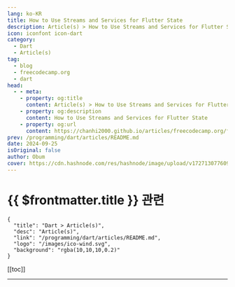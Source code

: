 ```yaml
---
lang: ko-KR
title: How to Use Streams and Services for Flutter State
description: Article(s) > How to Use Streams and Services for Flutter State
icon: iconfont icon-dart
category: 
  - Dart
  - Article(s)
tag: 
  - blog
  - freecodecamp.org
  - dart
head:
  - - meta:
    - property: og:title
      content: Article(s) > How to Use Streams and Services for Flutter State
    - property: og:description
      content: How to Use Streams and Services for Flutter State
    - property: og:url
      content: https://chanhi2000.github.io/articles/freecodecamp.org/flutter-streams-and-services.html
prev: /programming/dart/articles/README.md
date: 2024-09-25
isOriginal: false
author: Obum
cover: https://cdn.hashnode.com/res/hashnode/image/upload/v1727130776096/a52147fe-e05a-45e7-af73-9f7a9a8510b5.png
---
```


# {{ $frontmatter.title }} 관련

```component VPCard
{
  "title": "Dart > Article(s)",
  "desc": "Article(s)",
  "link": "/programming/dart/articles/README.md",
  "logo": "/images/ico-wind.svg",
  "background": "rgba(10,10,10,0.2)"
}
```

[[toc]]

---

<SiteInfo
  name="How to Use Streams and Services for Flutter State"
  desc="Among the many state management architectures in Flutter, combining Dart streams with singleton classes (services) is an unpopular yet easy architecture. In this article, we’ll explore how to achieve this combination for app-wide state in Flutter. Ta..."
  url="https://freecodecamp.org/news/flutter-streams-and-services/"
  logo="https://cdn.freecodecamp.org/universal/favicons/favicon.ico"
  preview="https://cdn.hashnode.com/res/hashnode/image/upload/v1727130776096/a52147fe-e05a-45e7-af73-9f7a9a8510b5.png"/>

<!-- TODO: 작성 -->

<!--                            
<p>Among the many state management architectures in Flutter, combining Dart streams with singleton classes (services) is an unpopular yet easy architecture.</p>
<p>In this article, we’ll explore how to achieve this combination for app-wide state in Flutter.</p>
<h2 id="heading-table-of-contents">Table of Contents</h2>
<ul>
<li><p><a class="post-section-overview" href="#heading-what-is-app-wide-state-in-flutter">What is App-wide State in Flutter?</a></p>
</li>
<li><p><a class="post-section-overview" href="#heading-what-is-a-stream-in-dart">What is a Stream in Dart?</a></p>
</li>
<li><p><a class="post-section-overview" href="#heading-how-to-create-a-stream-in-dart">How to Create a Stream in Dart</a></p>
</li>
<li><p><a class="post-section-overview" href="#heading-how-to-create-singleton-class-instances-or-services">How to Create Singleton Class Instances (or Services)</a></p>
</li>
<li><p><a class="post-section-overview" href="#heading-how-to-manipulate-state-streams-within-services">How to Manipulate State (streams) Within Services</a></p>
</li>
<li><p><a target="_blank" href="https://untitled+.vscode-resource.vscode-cdn.net/Untitled-1#heading-how-to-manipulate-state-streams-within-services">How to Use Dart Streams in Flutter Widgets</a></p>
</li>
<li><p><a class="post-section-overview" href="#heading-how-to-make-a-service-depend-on-another">How to Make a Service Depend on Another</a></p>
</li>
<li><p><a class="post-section-overview" href="#heading-how-to-improve-streams-with-rxdart-classes-and-extensions">How to Improve Streams with rxdart Classes and Extensions</a></p>
</li>
<li><p><a class="post-section-overview" href="#heading-how-to-update-state-in-applifecycle-callbacks">How to Update State in AppLifecycle Callbacks</a></p>
</li>
<li><p><a target="_blank" href="https://untitled+.vscode-resource.vscode-cdn.net/Untitled-1#heading-how-to-improve-streams-with-rxdart-classes-and-extensions">Flexibi</a><a class="post-section-overview" href="#heading-flexibility-in-state-management">l</a><a target="_blank" href="https://untitled+.vscode-resource.vscode-cdn.net/Untitled-1#heading-how-to-improve-streams-with-rxdart-classes-and-extensions">ity in</a> <a class="post-section-overview" href="#heading-flexibility-in-state-management">State Management</a></p>
</li>
<li><p><a class="post-section-overview" href="#heading-summary">Summary</a></p>
</li>
</ul>
<h2 id="heading-what-is-app-wide-state-in-flutter">What is App-wide State in Flutter?</h2>
<p>App-wide state comprises all variables that are relevant to multiple widgets at the same time. By app-wide state, we don't mean the state that is attached to <code>StatefulWidgets</code>. Those are ephemeral state. Updating them requires local or scoped calls to <a target="_blank" href="https://api.flutter.dev/flutter/widgets/State/setState.html">setState</a>.</p>
<p>In Flutter, app-wide state usually has a separate logical management from UI code. This separated logic is called a state management architecture. We have many state management architectures with which we can engineer app-wide state. Examples include <a target="_blank" href="https://github.com/obumnwabude/write/blob/main/2024/flutter/get-the-link">Provider</a>, <a target="_blank" href="https://github.com/obumnwabude/write/blob/main/2024/flutter/get-the-link">InheritedWidget</a>, <a target="_blank" href="https://github.com/obumnwabude/write/blob/main/2024/flutter/get-the-link">Riverpod</a>, <a target="_blank" href="https://github.com/obumnwabude/write/blob/main/2024/flutter/get-the-link">Bloc</a>, <a target="_blank" href="https://github.com/obumnwabude/write/blob/main/2024/flutter/get-the-link">Redux</a>, <a target="_blank" href="https://github.com/obumnwabude/write/blob/main/2024/flutter/get-the-link">Stacked</a>, and so on. Each of these state management architectures are efficient, good, and opinionated.</p>
<p>While your choice of architecture could vary based on different factors, consider adopting the following architecture in your projects. It involves using Dart streams and services (singleton classes) for keeping track of your app's state.</p>
<h2 id="heading-what-is-a-stream-in-dart">What is a Stream in Dart?</h2>
<p>A <a target="_blank" href="https://dart.dev/libraries/dart-async#stream">stream</a> continuously emits values. You can listen to a stream and constantly get new values when they are emitted. Streams in Dart are the equivalent of <a target="_blank" href="https://rxjs.dev/guide/observable"><code>Observable</code></a> in JavaScript.</p>
<p>In Dart, streams are different from <a target="_blank" href="https://dart.dev/libraries/dart-async#future">futures</a>. The difference is that while a future resolves to one value, a stream will continuously emit various values during its life.</p>
<p>Let's say we have a <code>counter</code> stream that keeps track of some current integer count. This count could be incremented or decremented. To use the values emitted by this <code>counter</code> stream, you listen to the <code>counter</code>. Listening implies calling the <code>.listen</code> method on the stream and handling the emitted value.</p>
<pre class="language-dart" tabindex="0"><code class="language-dart">counter<span class="token punctuation">.</span><span class="token function">listen</span><span class="token punctuation">(</span><span class="token punctuation">(</span>int value<span class="token punctuation">)</span> <span class="token operator">=</span><span class="token operator">&gt;</span> <span class="token function">print</span><span class="token punctuation">(</span><span class="token string-literal"><span class="token string">'Got </span><span class="token interpolation"><span class="token punctuation">$</span><span class="token expression">value</span></span><span class="token string">.'</span></span><span class="token punctuation">)</span><span class="token punctuation">)</span><span class="token punctuation">;</span>
</code></pre>
<h2 id="heading-how-to-create-a-stream-in-dart">How to Create a Stream in Dart</h2>
<p>The <a target="_blank" href="https://dart.dev/libraries/dart-async#stream"><code>Stream</code></a> class comes with multiple factory constructors. They allow you to create various streams for various purposes. They include:</p>
<ul>
<li><p><code>Stream.empty</code></p>
</li>
<li><p><code>Stream.value</code></p>
</li>
<li><p><code>Stream.error</code></p>
</li>
<li><p><code>Stream.fromFuture</code></p>
</li>
<li><p><code>Stream.fromFutures</code></p>
</li>
<li><p><code>Stream.fromIterable</code></p>
</li>
<li><p><code>Stream.multi</code></p>
</li>
<li><p><code>Stream.periodic</code></p>
</li>
<li><p><code>Stream.eventTransformed</code></p>
</li>
</ul>
<p>Each constructor serves a specific purpose as its name suggests.</p>
<p>Another technique of creating a <code>Stream</code> is by obtaining it from a <code>StreamController</code>. You will have to create the <code>StreamController</code> yourself. The advantage of doing this is that the controller allows you to <em>add</em> values to it. When you add values to the controller, they get emitted to listeners of its stream.</p>
<pre class="language-dart" tabindex="0"><code class="language-dart"><span class="token keyword">import</span> <span class="token string-literal"><span class="token string">'dart:async'</span></span><span class="token punctuation">;</span>

<span class="token keyword">void</span> <span class="token function">main</span><span class="token punctuation">(</span><span class="token punctuation">)</span> <span class="token punctuation">{</span>
  <span class="token keyword">final</span> counterCtrl <span class="token operator">=</span> <span class="token class-name">StreamController</span><span class="token generics"><span class="token punctuation">&lt;</span>int<span class="token punctuation">&gt;</span></span><span class="token punctuation">(</span><span class="token punctuation">)</span><span class="token punctuation">;</span>
  counterCtrl<span class="token punctuation">.</span>stream<span class="token punctuation">.</span><span class="token function">listen</span><span class="token punctuation">(</span>print<span class="token punctuation">)</span><span class="token punctuation">;</span>
  counterCtrl<span class="token punctuation">.</span><span class="token function">add</span><span class="token punctuation">(</span><span class="token number">1</span><span class="token punctuation">)</span><span class="token punctuation">;</span> <span class="token comment">// prints 1</span>
<span class="token punctuation">}</span>
</code></pre>
<p>The problem with the default <code>StreamController</code> from the <code>dart:async</code> library is that it allows only one listener. It is unicast. If you attempt attaching another listener to this stream obtained from <code>StreamController</code>, it will throw a "bad state" error.</p>
<p>This issue is solved by the <code>BehaviorSubject</code> class from the <a target="_blank" href="https://pub.dev/packages/rxdart"><code>rxdart</code></a> package. Technically, <code>BehaviorSubject</code> is a <code>StreamController</code>. The difference is that it has more features like:</p>
<ol>
<li><p>Allows multiple listeners (very important).</p>
</li>
<li><p>Caches the latest emitted value or error.</p>
</li>
<li><p>Emits the latest cached value/error to a new listener once it newly subscribes.</p>
</li>
<li><p>Allows you to synchronously read the current (or last emitted) value from it.</p>
</li>
<li><p>Allows you to add values to it if it doesn't yet have any listener (the default <code>StreamController</code> doesn’t allow this).</p>
</li>
</ol>
<p>The <code>rxdart</code> package extends the capabilities of Dart streams. For example, it provides you with <code>BehaviorSubject</code>. Also, it exposes classes and extensions that allow more stream manipulations. To use the <code>rxdart</code> package, add it to your project's dependencies from pub using the following command:</p>
<pre class="language-bash" tabindex="0"><code class="language-bash">flutter pub <span class="token function">add</span> rxdart
</code></pre>
<p>Then import it in your project's Dart files. From there, you can create <code>BehaviorSubject</code> (more robust <code>StreamController</code>) that can allow multiple listeners while allowing you to control them (adding values to the streams).</p>
<pre class="language-dart" tabindex="0"><code class="language-dart"><span class="token keyword">import</span> <span class="token string-literal"><span class="token string">'package:rxdart/rxdart.dart'</span></span><span class="token punctuation">;</span>

<span class="token keyword">void</span> <span class="token function">main</span><span class="token punctuation">(</span><span class="token punctuation">)</span> <span class="token punctuation">{</span>
  <span class="token comment">// Create a BehaviorSubject.</span>
  <span class="token comment">//</span>
  <span class="token comment">// Asides from creating the BehaviorSubject, we can also  </span>
  <span class="token comment">// immediately add a value to it using Dart's cascade operator.</span>
  <span class="token keyword">final</span> counterBS <span class="token operator">=</span> <span class="token class-name">BehaviorSubject</span><span class="token generics"><span class="token punctuation">&lt;</span>int<span class="token punctuation">&gt;</span></span><span class="token punctuation">(</span><span class="token punctuation">)</span><span class="token punctuation">.</span><span class="token punctuation">.</span><span class="token function">add</span><span class="token punctuation">(</span><span class="token number">0</span><span class="token punctuation">)</span><span class="token punctuation">;</span>

  counterBS<span class="token punctuation">.</span>stream<span class="token punctuation">.</span><span class="token function">listen</span><span class="token punctuation">(</span>print<span class="token punctuation">)</span><span class="token punctuation">;</span> <span class="token comment">// prints 0</span>
  counterBS<span class="token punctuation">.</span>stream<span class="token punctuation">.</span><span class="token function">listen</span><span class="token punctuation">(</span>print<span class="token punctuation">)</span><span class="token punctuation">;</span> <span class="token comment">// prints 0</span>
  counterBS<span class="token punctuation">.</span><span class="token function">add</span><span class="token punctuation">(</span><span class="token number">1</span><span class="token punctuation">)</span><span class="token punctuation">;</span> <span class="token comment">// prints 1 twice</span>
<span class="token punctuation">}</span>
</code></pre>
<p>Now that we can create streams (and listen to them), we need the exact same streams to be available to every part of our Flutter apps.</p>
<p>To ensure that it is the same instance of streams that different parts of our Flutter apps are accessing, we can expose the streams from singleton class instances that we create in the project.</p>
<h2 id="heading-how-to-create-singleton-class-instances-or-services">How to Create Singleton Class Instances (or Services)</h2>
<p>When something is called a singleton, it means only one of it exists. For example, we can say the sun is a singleton star because we have only one sun.</p>
<p>When it comes to programming, we use a singleton when we need the same copy of an object everywhere. Already, the <a target="_blank" href="https://en.m.wikipedia.org/wiki/Static_variable"><code>static</code></a> properties of a class are singletons to every instance of that class. When you declare a field or method as <code>static</code>, you're telling the runtime engine to always reuse the same static item.</p>
<p>This explains why <code>static</code> properties are used as constants. It's another reason why we use them without instantiating an object. Furthermore, in Flutter, we conventionally use static properties as a means to obtain new or existing instances of a class. For example, many Flutter classes (<code>MediaQuery</code>, <code>Navigator</code>, <code>ThemeData</code>, and so on) have a static <code>.of</code> method for obtaining their instances.</p>
<p>In this streams and services architecture, we expose only one instance from a class with the <code>static</code> keyword. At the same time, we hide that class constructor. Hiding the constructor ensures that no other Dart code outside the Dart file can create another instance of the same class. Doing this maintains the instance as a singleton.</p>
<p>Following common conventions, we can call this class a service. Any other Dart file in the project can listen to the exposed stream(s) from the service class and always get updated values emitted to it.</p>
<p>Services here are holders of app-wide state. Each service is a logical container of related features. In any other part of the code, through these services, we can access app-wide state variables (in our case, streams). In a production application, we could have an authentication service, another for notifications, another for files, and so on.</p>
<p>To have an app-wide available service (singleton class) with a stream in it:</p>
<ol>
<li><p>Create a service class.</p>
</li>
<li><p>Create a private constructor (so that no other Dart code outside the class can instantiate it).</p>
</li>
<li><p>Create a static private instance of that very class.</p>
</li>
<li><p>Expose this private instance as the singleton.</p>
</li>
<li><p>Create a private <code>BehaviorSubject</code> in that class.</p>
</li>
<li><p>Expose the <code>BehaviorSubject</code> stream as a public static getter from the class.</p>
</li>
</ol>
<pre class="language-dart" tabindex="0"><code class="language-dart"><span class="token comment">/* In counter_service.dart file */</span>
<span class="token keyword">import</span> <span class="token string-literal"><span class="token string">'package:rxdart/rxdart.dart'</span></span><span class="token punctuation">;</span>

<span class="token comment">// 1. Create a class</span>
<span class="token comment">// </span>
<span class="token comment">// The class name with "Service" appended to it indicates </span>
<span class="token comment">// that it is an app-wide state object.</span>
<span class="token keyword">class</span> <span class="token class-name">CounterService</span> <span class="token punctuation">{</span>
  <span class="token comment">// 2. Create a private constructor.</span>
  <span class="token comment">//</span>
  <span class="token comment">// This "just-underscore" constructor works. If we want, we could  </span>
  <span class="token comment">// still add a name after the underscore. The main thing is that </span>
  <span class="token comment">// underscore makes the constructor to be a private one.</span>
  <span class="token class-name">CounterService</span><span class="token punctuation">.</span><span class="token function">_</span><span class="token punctuation">(</span><span class="token punctuation">)</span><span class="token punctuation">;</span>

  <span class="token comment">// 3. Create a static private instance.</span>
  <span class="token comment">// </span>
  <span class="token comment">// Prefixing underscore (_) to the variable name makes it private.</span>
  <span class="token comment">// By being private, no other Dart code outside this file can directly </span>
  <span class="token comment">// access it.</span>
  <span class="token keyword">static</span> <span class="token keyword">final</span> _instance <span class="token operator">=</span> <span class="token class-name">CounterService</span><span class="token punctuation">.</span><span class="token function">_</span><span class="token punctuation">(</span><span class="token punctuation">)</span><span class="token punctuation">;</span>

  <span class="token comment">// 4. Expose this private instance as the singleton.</span>
  <span class="token keyword">static</span> <span class="token class-name">CounterService</span> <span class="token keyword">get</span> instance <span class="token operator">=</span><span class="token operator">&gt;</span> _instance<span class="token punctuation">;</span>

  <span class="token comment">// 5. Create a private BehaviorSubject.</span>
  <span class="token keyword">final</span> _counterBS <span class="token operator">=</span> <span class="token class-name">BehaviorSubject</span><span class="token generics"><span class="token punctuation">&lt;</span>int<span class="token punctuation">&gt;</span></span><span class="token punctuation">(</span><span class="token punctuation">)</span><span class="token punctuation">.</span><span class="token punctuation">.</span><span class="token function">add</span><span class="token punctuation">(</span><span class="token number">0</span><span class="token punctuation">)</span><span class="token punctuation">;</span>

  <span class="token comment">// 6. Expose the BehaviorSubject's Stream.</span>
  <span class="token class-name">Stream</span><span class="token generics"><span class="token punctuation">&lt;</span>int<span class="token punctuation">&gt;</span></span> <span class="token keyword">get</span> countStream <span class="token operator">=</span><span class="token operator">&gt;</span> _counterBS<span class="token punctuation">.</span>stream<span class="token punctuation">;</span>

  <span class="token comment">// Also, if need be, expose the BehaviorSubject's current as a getter.</span>
  int <span class="token keyword">get</span> currentCount <span class="token operator">=</span><span class="token operator">&gt;</span> _counterBS<span class="token punctuation">.</span>value<span class="token punctuation">;</span>
<span class="token punctuation">}</span>

<span class="token comment">/* In any other Dart file in the project */</span>
<span class="token keyword">import</span> <span class="token string-literal"><span class="token string">'counter_service.dart'</span></span>

<span class="token comment">// Attach a listener to the stream</span>
<span class="token class-name">CounterService</span><span class="token punctuation">.</span>instance<span class="token punctuation">.</span>countStream<span class="token punctuation">.</span><span class="token function">listen</span><span class="token punctuation">(</span><span class="token punctuation">(</span>count<span class="token punctuation">)</span> <span class="token punctuation">{</span>
   <span class="token comment">// Use the count as use wish. Code you write within this </span>
   <span class="token comment">// listener's block will be called whenever count is </span>
   <span class="token comment">// update/re-emitted.</span>

   <span class="token function">print</span><span class="token punctuation">(</span>count<span class="token punctuation">)</span><span class="token punctuation">;</span> <span class="token comment">// prints 0</span>
<span class="token punctuation">}</span><span class="token punctuation">)</span><span class="token punctuation">;</span>

<span class="token comment">// Read the current stream value just once without subscribing</span>
<span class="token function">print</span><span class="token punctuation">(</span><span class="token class-name">CounterService</span><span class="token punctuation">.</span>instance<span class="token punctuation">.</span>currentCount<span class="token punctuation">)</span><span class="token punctuation">;</span> <span class="token comment">// prints 0</span>
</code></pre>
<h2 id="heading-how-to-manipulate-state-streams-within-services">How to Manipulate State (Streams) Within Services</h2>
<p>Most times, each service will have multiple streams. This is as expected, given that, for a given logical state feature, there would be multiple variables affecting it. Therefore, where need be, don't hesitate to declare multiple <code>BehaviorSubject</code> (while exposing their streams) within the same service class.</p>
<p>For each stream, you want to control its data. That's why we are using <code>BehaviorSubject</code>, so that we can add values to it when there is a need to update state.</p>
<p>Different events (whether from the user or your servers) can be the cause of such state updates. You want to trigger state updates (or add values to streams) anytime those events occur.</p>
<p>You could always poll your backend and emit changes to your streams if any event happens. You could also emit values based on changes in other services. In addition, if need be, services should also expose relevant methods that will update their streams. In turn, other parts of the app can call these methods and trigger changes. The obvious advantage is that every listener will respectively get the new stream value emitted to them.</p>
<pre class="language-dart" tabindex="0"><code class="language-dart"><span class="token comment">/* In counter_service.dart file */</span>
<span class="token keyword">import</span> <span class="token string-literal"><span class="token string">'package:rxdart/rxdart.dart'</span></span><span class="token punctuation">;</span>

<span class="token keyword">class</span> <span class="token class-name">CounterService</span> <span class="token punctuation">{</span>
  <span class="token class-name">CounterService</span><span class="token punctuation">.</span><span class="token function">_</span><span class="token punctuation">(</span><span class="token punctuation">)</span><span class="token punctuation">;</span>
  <span class="token keyword">static</span> <span class="token keyword">final</span> _instance <span class="token operator">=</span> <span class="token class-name">CounterService</span><span class="token punctuation">.</span><span class="token function">_</span><span class="token punctuation">(</span><span class="token punctuation">)</span><span class="token punctuation">;</span>
  <span class="token keyword">static</span> <span class="token class-name">CounterService</span> <span class="token keyword">get</span> instance <span class="token operator">=</span><span class="token operator">&gt;</span> _instance<span class="token punctuation">;</span>

  <span class="token keyword">final</span> _counterBS <span class="token operator">=</span> <span class="token class-name">BehaviorSubject</span><span class="token generics"><span class="token punctuation">&lt;</span>int<span class="token punctuation">&gt;</span></span><span class="token punctuation">(</span><span class="token punctuation">)</span><span class="token punctuation">.</span><span class="token punctuation">.</span><span class="token function">add</span><span class="token punctuation">(</span><span class="token number">0</span><span class="token punctuation">)</span><span class="token punctuation">;</span>
  <span class="token class-name">Stream</span><span class="token generics"><span class="token punctuation">&lt;</span>int<span class="token punctuation">&gt;</span></span> <span class="token keyword">get</span> countStream <span class="token operator">=</span><span class="token operator">&gt;</span> _counterBS<span class="token punctuation">.</span>stream<span class="token punctuation">;</span>
  int <span class="token keyword">get</span> currentCount <span class="token operator">=</span><span class="token operator">&gt;</span> _counterBS<span class="token punctuation">.</span>value<span class="token punctuation">;</span>

  <span class="token comment">// Incrementing/Decrementing the counter will trigger state updates.</span>
  <span class="token keyword">void</span> <span class="token function">incrementCount</span><span class="token punctuation">(</span><span class="token punctuation">)</span> <span class="token operator">=</span><span class="token operator">&gt;</span> _counterBS<span class="token punctuation">.</span><span class="token function">add</span><span class="token punctuation">(</span>currentCount <span class="token operator">+</span> <span class="token number">1</span><span class="token punctuation">)</span><span class="token punctuation">;</span>
  <span class="token keyword">void</span> <span class="token function">decrementCount</span><span class="token punctuation">(</span><span class="token punctuation">)</span> <span class="token operator">=</span><span class="token operator">&gt;</span> _counterBS<span class="token punctuation">.</span><span class="token function">add</span><span class="token punctuation">(</span>currentCount <span class="token operator">-</span> <span class="token number">1</span><span class="token punctuation">)</span><span class="token punctuation">;</span>
<span class="token punctuation">}</span>

<span class="token comment">/* In another Dart file in the project */</span>
<span class="token keyword">import</span> <span class="token string-literal"><span class="token string">'counter_service.dart'</span></span>

<span class="token keyword">void</span> <span class="token function">main</span><span class="token punctuation">(</span><span class="token punctuation">)</span> <span class="token punctuation">{</span>
  <span class="token keyword">final</span> service <span class="token operator">=</span> <span class="token class-name">CounterService</span><span class="token punctuation">.</span>instance<span class="token punctuation">;</span>
  service<span class="token punctuation">.</span>countStream<span class="token punctuation">.</span><span class="token function">listen</span><span class="token punctuation">(</span>print<span class="token punctuation">)</span><span class="token punctuation">;</span> <span class="token comment">// prints 0</span>
  service<span class="token punctuation">.</span><span class="token function">incrementCount</span><span class="token punctuation">(</span><span class="token punctuation">)</span><span class="token punctuation">;</span> <span class="token comment">// causes 1 to be printed</span>
  service<span class="token punctuation">.</span><span class="token function">decrementCount</span><span class="token punctuation">(</span><span class="token punctuation">)</span><span class="token punctuation">;</span> <span class="token comment">// causes 0 to be printed</span>
<span class="token punctuation">}</span>
</code></pre>
<p>For a more concrete example, let's say we have an <code>AuthenticationService</code>. It declares some <code>_userBS</code> and exposes a <code>currentUser</code> stream with type <code>Stream&lt;User?&gt;</code>, the user will be valid if authenticated or <code>null</code> if signed out. This auth service will naturally have <code>signIn</code> and <code>signOut</code> which can both add values to <code>_userBS</code>. The sign-up and login screens can each call <code>signIn</code> whereas the “switch account” and “log out” buttons can each call <code>signOut</code>.</p>
<pre class="language-dart" tabindex="0"><code class="language-dart"><span class="token comment">/* In user.dart */</span>
<span class="token comment">// A simple user with only email and username for demo purposes. </span>
<span class="token comment">// Your User model/schema would have more properties.</span>
<span class="token keyword">class</span> <span class="token class-name">User</span> <span class="token punctuation">{</span>
  <span class="token keyword">final</span> <span class="token class-name">String</span> email<span class="token punctuation">;</span>
  <span class="token keyword">final</span> <span class="token class-name">String</span> username<span class="token punctuation">;</span>

  <span class="token keyword">const</span> <span class="token class-name">User</span><span class="token punctuation">(</span><span class="token keyword">this</span><span class="token punctuation">.</span>email<span class="token punctuation">,</span> <span class="token keyword">this</span><span class="token punctuation">.</span>username<span class="token punctuation">)</span><span class="token punctuation">;</span>
<span class="token punctuation">}</span>

<span class="token comment">/* In authentication_service.dart */</span>
<span class="token keyword">import</span> <span class="token string-literal"><span class="token string">'package:rxdart/rxdart.dart'</span></span><span class="token punctuation">;</span>
<span class="token keyword">import</span> <span class="token string-literal"><span class="token string">'user.dart'</span></span><span class="token punctuation">;</span>

<span class="token keyword">class</span> <span class="token class-name">AuthenticationService</span> <span class="token punctuation">{</span>
   <span class="token class-name">AuthenticationService</span><span class="token punctuation">.</span><span class="token function">_</span><span class="token punctuation">(</span><span class="token punctuation">)</span><span class="token punctuation">;</span>
   <span class="token keyword">static</span> <span class="token keyword">final</span> _instance <span class="token operator">=</span> <span class="token class-name">AuthenticationService</span><span class="token punctuation">.</span><span class="token function">_</span><span class="token punctuation">(</span><span class="token punctuation">)</span><span class="token punctuation">;</span>
   <span class="token keyword">static</span> <span class="token class-name">AuthenticationService</span> instance <span class="token operator">=</span><span class="token operator">&gt;</span> _instance<span class="token punctuation">;</span>

   <span class="token comment">// User BehaviorSubject and its stream.</span>
   <span class="token keyword">final</span> _userBS <span class="token operator">=</span> <span class="token class-name">BehaviorSubject</span><span class="token generics"><span class="token punctuation">&lt;</span><span class="token class-name">User</span><span class="token operator">?</span><span class="token punctuation">&gt;</span></span><span class="token punctuation">(</span><span class="token punctuation">)</span><span class="token punctuation">.</span><span class="token punctuation">.</span><span class="token function">add</span><span class="token punctuation">(</span><span class="token keyword">null</span><span class="token punctuation">)</span><span class="token punctuation">;</span>
   <span class="token class-name">Stream</span><span class="token generics"><span class="token punctuation">&lt;</span><span class="token class-name">User</span><span class="token operator">?</span><span class="token punctuation">&gt;</span></span> <span class="token keyword">get</span> currentUser <span class="token operator">=</span><span class="token operator">&gt;</span> _userBS<span class="token punctuation">.</span>stream<span class="token punctuation">;</span>

   <span class="token comment">// signIn adds a new User to the stream.</span>
   <span class="token keyword">void</span> <span class="token function">signIn</span><span class="token punctuation">(</span><span class="token class-name">String</span> email<span class="token punctuation">,</span> <span class="token class-name">String</span> username<span class="token punctuation">}</span><span class="token punctuation">)</span> <span class="token punctuation">{</span>
     _userBS<span class="token punctuation">.</span><span class="token function">add</span><span class="token punctuation">(</span><span class="token class-name">User</span><span class="token punctuation">(</span>email<span class="token punctuation">,</span> username<span class="token punctuation">)</span><span class="token punctuation">)</span><span class="token punctuation">;</span>
   <span class="token punctuation">}</span>

   <span class="token comment">// signOut sets the currentUser as null</span>
   <span class="token keyword">void</span> <span class="token function">signOut</span><span class="token punctuation">(</span><span class="token punctuation">)</span> <span class="token operator">=</span><span class="token operator">&gt;</span> _userBS<span class="token punctuation">.</span><span class="token function">add</span><span class="token punctuation">(</span><span class="token keyword">null</span><span class="token punctuation">)</span><span class="token punctuation">;</span>

   <span class="token comment">// signIn and signOut methods that tamper the state could do other </span>
   <span class="token comment">// actions like recording analytics or carrying out navigation.</span>
   <span class="token comment">// Also, they could do some validation or run some checks before</span>
   <span class="token comment">// emitting values. The idea is that you get comfortable with</span>
   <span class="token comment">// updating the values of BehaviorSubject (hence emitting streams) </span>
   <span class="token comment">// from controlled methods within the service.</span>
<span class="token punctuation">}</span>
</code></pre>
<p>Another state manipulation point is at initializing services. Some streams may warrant an asynchronous initializer before they should be used. You can define <code>init</code> methods in the services, and call the methods before calling <a target="_blank" href="https://api.flutter.dev/flutter/widgets/runApp.html"><code>runApp</code></a> in the topmost main method in Flutter.</p>
<p><code>init</code> methods may be "localStorage"-saved values from previous app runs. They can make API calls, check permissions, or set up <a target="_blank" href="https://api.flutter.dev/flutter/services/EventChannel-class.html">EventChannel</a> listeners. When you call them before <code>runApp</code>, be sure to call <code>ensureInitialized()</code> from <a target="_blank" href="https://api.flutter.dev/flutter/widgets/WidgetsFlutterBinding-class.html"><code>WidgetsFlutterBinding</code></a> before initializing the services. This is especially mandatory if any of the service <code>init</code> code will access a <a target="_blank" href="https://docs.flutter.dev/platform-integration/platform-channels"><code>PlatformChannel</code></a>.</p>
<pre class="language-dart" tabindex="0"><code class="language-dart"><span class="token comment">/* authentication_service.dart */</span>
<span class="token comment">// ... imports</span>
<span class="token keyword">class</span> <span class="token class-name">AuthenticationService</span> <span class="token punctuation">{</span>
  <span class="token comment">// ... other code</span>

  <span class="token comment">// initialize the service and carry-out other setups if need be.</span>
  <span class="token class-name">Future</span><span class="token generics"><span class="token punctuation">&lt;</span><span class="token keyword">void</span><span class="token punctuation">&gt;</span></span> <span class="token function">init</span><span class="token punctuation">(</span><span class="token punctuation">)</span> <span class="token keyword">async</span> <span class="token operator">=</span><span class="token operator">&gt;</span> _userBS<span class="token punctuation">.</span><span class="token function">add</span><span class="token punctuation">(</span><span class="token keyword">await</span> <span class="token function">_fetchSavedUser</span><span class="token punctuation">(</span><span class="token punctuation">)</span><span class="token punctuation">)</span><span class="token punctuation">;</span>
<span class="token punctuation">}</span>

<span class="token comment">/* main.dart */</span>
<span class="token keyword">import</span> <span class="token string-literal"><span class="token string">'package:flutter/material.dart'</span></span><span class="token punctuation">;</span>
<span class="token keyword">import</span> <span class="token string-literal"><span class="token string">'authentication_service.dart'</span></span><span class="token punctuation">;</span>

<span class="token class-name">Future</span><span class="token generics"><span class="token punctuation">&lt;</span><span class="token keyword">void</span><span class="token punctuation">&gt;</span></span> <span class="token function">main</span><span class="token punctuation">(</span><span class="token punctuation">)</span> <span class="token keyword">async</span> <span class="token punctuation">{</span>
  <span class="token class-name">WidgetsFlutterBinding</span><span class="token punctuation">.</span><span class="token function">ensureInitialized</span><span class="token punctuation">(</span><span class="token punctuation">)</span><span class="token punctuation">;</span>

  <span class="token comment">// Initialize the service to be sure it is up and running before</span>
  <span class="token comment">// launching the app. You could also initialize other services here.</span>
  <span class="token comment">// Only do this if they are carrying out asynchronous executions,</span>
  <span class="token comment">// and the results need to be ready before the UI launches.</span>
  <span class="token keyword">await</span> <span class="token class-name">AuthenticationService</span><span class="token punctuation">.</span>instance<span class="token punctuation">.</span><span class="token function">init</span><span class="token punctuation">(</span><span class="token punctuation">)</span><span class="token punctuation">;</span>

  <span class="token function">runApp</span><span class="token punctuation">(</span><span class="token keyword">const</span> <span class="token class-name">MyApp</span><span class="token punctuation">(</span><span class="token punctuation">)</span><span class="token punctuation">)</span><span class="token punctuation">;</span>
<span class="token punctuation">}</span>
</code></pre>
<h2 id="heading-how-to-use-dart-streams-in-flutter-widgets">How to Use Dart Streams in Flutter Widgets</h2>
<p>Flutter comes with a built-in <a target="_blank" href="https://api.flutter.dev/flutter/widgets/StreamBuilder-class.html">StreamBuilder</a> widget. It takes a stream and a builder function. This builder function will get a <code>BuildContext</code> and snapshot data about the stream. The function should always return a widget.</p>
<p>When building UIs, you can wrap UI parts that depend on or display values emitted from app-wide streams in <code>StreamBuilders</code>. That way, once the stream emits a value, Flutter auto-rebuilds the children widget of the <code>StreamBuilders</code> with the latest values.</p>
<pre class="language-dart" tabindex="0"><code class="language-dart"><span class="token keyword">import</span> <span class="token string-literal"><span class="token string">'package:flutter/material.dart'</span></span><span class="token punctuation">;</span>
<span class="token keyword">import</span> <span class="token string-literal"><span class="token string">'counter_service.dart'</span></span><span class="token punctuation">;</span>

<span class="token keyword">class</span> <span class="token class-name">CounterWidget</span> <span class="token keyword">extends</span> <span class="token class-name">StatelessWidget</span> <span class="token punctuation">{</span>
  <span class="token metadata function">@override</span>
  <span class="token class-name">Widget</span> <span class="token function">build</span><span class="token punctuation">(</span><span class="token class-name">BuildContext</span> context<span class="token punctuation">)</span> <span class="token punctuation">{</span>
    <span class="token keyword">return</span> <span class="token class-name">StreamBuilder</span><span class="token generics"><span class="token punctuation">&lt;</span>int<span class="token punctuation">&gt;</span></span><span class="token punctuation">(</span>
      stream<span class="token punctuation">:</span> <span class="token class-name">CounterService</span><span class="token punctuation">.</span>instance<span class="token punctuation">.</span>countStream<span class="token punctuation">,</span> <span class="token comment">// The stream to listen to</span>
      initialData<span class="token punctuation">:</span> <span class="token class-name">CounterService</span><span class="token punctuation">.</span>instance<span class="token punctuation">.</span>currentCount<span class="token punctuation">,</span> <span class="token comment">// Initial value</span>
      builder<span class="token punctuation">:</span> <span class="token punctuation">(</span>context<span class="token punctuation">,</span> snapshot<span class="token punctuation">)</span> <span class="token punctuation">{</span>
        <span class="token comment">// Check if the snapshot has data</span>
        <span class="token keyword">if</span> <span class="token punctuation">(</span>snapshot<span class="token punctuation">.</span>hasData<span class="token punctuation">)</span> <span class="token punctuation">{</span>
          <span class="token keyword">return</span> <span class="token class-name">Text</span><span class="token punctuation">(</span><span class="token string-literal"><span class="token string">'Counter: </span><span class="token interpolation"><span class="token punctuation">${</span><span class="token expression">snapshot<span class="token punctuation">.</span>data</span><span class="token punctuation">}</span></span><span class="token string">'</span></span><span class="token punctuation">,</span> style<span class="token punctuation">:</span> <span class="token class-name">TextStyle</span><span class="token punctuation">(</span>fontSize<span class="token punctuation">:</span> <span class="token number">24</span><span class="token punctuation">)</span><span class="token punctuation">)</span><span class="token punctuation">;</span>
        <span class="token punctuation">}</span> <span class="token keyword">else</span> <span class="token punctuation">{</span>
          <span class="token comment">// Handle any error or empty state</span>
          <span class="token keyword">return</span> <span class="token class-name">Text</span><span class="token punctuation">(</span><span class="token string-literal"><span class="token string">'Loading...'</span></span><span class="token punctuation">,</span> style<span class="token punctuation">:</span> <span class="token class-name">TextStyle</span><span class="token punctuation">(</span>fontSize<span class="token punctuation">:</span> <span class="token number">24</span><span class="token punctuation">)</span><span class="token punctuation">)</span><span class="token punctuation">;</span>
        <span class="token punctuation">}</span>
      <span class="token punctuation">}</span><span class="token punctuation">,</span>
    <span class="token punctuation">)</span><span class="token punctuation">;</span>
  <span class="token punctuation">}</span>
<span class="token punctuation">}</span>
</code></pre>
<p><code>StreamBuilders</code> are great tools. However, there are times when it is not suitable to use them. For example:</p>
<ul>
<li><p>When a given UI screen depends on multiple streams that are exposed by the same or different services.</p>
</li>
<li><p>When you want to do some computation on the stream values before rendering them in the UI.</p>
</li>
</ul>
<p>In those cases, we need to listen to the streams separately in <code>initState</code>, set values through <code>setState</code> calls (to update the UI), and dispose of the <code>StreamSubscriptions</code> in the StatefulWidget's <code>dispose</code> method.</p>
<p>Listening to the streams separately allows us to perform any customizations or to merge data when the streams emit values. In addition, we make our UI code easier to read given that we’ve taken out logic-related code from the build method. However, we should do this only when necessary: <code>StreamBuilders</code> will, most of the time, be sufficient.</p>
<pre class="language-dart" tabindex="0"><code class="language-dart"><span class="token keyword">import</span> <span class="token string-literal"><span class="token string">'dart:async'</span></span><span class="token punctuation">;</span>

<span class="token keyword">import</span> <span class="token string-literal"><span class="token string">'package:flutter/material.dart'</span></span><span class="token punctuation">;</span>
<span class="token keyword">import</span> <span class="token string-literal"><span class="token string">'counter_service.dart'</span></span><span class="token punctuation">;</span>

<span class="token keyword">class</span> <span class="token class-name">CounterStatefulWidget</span> <span class="token keyword">extends</span> <span class="token class-name">StatefulWidget</span> <span class="token punctuation">{</span>
  <span class="token keyword">const</span> <span class="token class-name">CounterStatefulWidget</span><span class="token punctuation">(</span><span class="token punctuation">{</span><span class="token keyword">super</span><span class="token punctuation">.</span>key<span class="token punctuation">}</span><span class="token punctuation">)</span><span class="token punctuation">;</span>

  <span class="token metadata function">@override</span>
  _CounterStatefulWidgetState <span class="token function">createState</span><span class="token punctuation">(</span><span class="token punctuation">)</span> <span class="token operator">=</span><span class="token operator">&gt;</span> <span class="token function">_CounterStatefulWidgetState</span><span class="token punctuation">(</span><span class="token punctuation">)</span><span class="token punctuation">;</span>
<span class="token punctuation">}</span>

<span class="token keyword">class</span> _CounterStatefulWidgetState <span class="token keyword">extends</span> <span class="token class-name">State</span><span class="token generics"><span class="token punctuation">&lt;</span><span class="token class-name">CounterStatefulWidget</span><span class="token punctuation">&gt;</span></span> <span class="token punctuation">{</span>
  late <span class="token class-name">StreamSubscription</span><span class="token generics"><span class="token punctuation">&lt;</span>int<span class="token punctuation">&gt;</span></span> counterSub<span class="token punctuation">;</span>
  int count <span class="token operator">=</span> <span class="token class-name">CounterService</span><span class="token punctuation">.</span>instance<span class="token punctuation">.</span>currentCount<span class="token punctuation">;</span>

  <span class="token metadata function">@override</span>
  <span class="token keyword">void</span> <span class="token function">initState</span><span class="token punctuation">(</span><span class="token punctuation">)</span> <span class="token punctuation">{</span>
    <span class="token keyword">super</span><span class="token punctuation">.</span><span class="token function">initState</span><span class="token punctuation">(</span><span class="token punctuation">)</span><span class="token punctuation">;</span>

    <span class="token comment">// Initialize the stream subscription</span>
    counterSub <span class="token operator">=</span> <span class="token class-name">CounterService</span><span class="token punctuation">.</span>instance<span class="token punctuation">.</span>countStream<span class="token punctuation">.</span><span class="token function">listen</span><span class="token punctuation">(</span><span class="token punctuation">(</span>count<span class="token punctuation">)</span> <span class="token punctuation">{</span>
      <span class="token comment">// Update state on new stream value</span>
      <span class="token function">setState</span><span class="token punctuation">(</span><span class="token punctuation">(</span><span class="token punctuation">)</span> <span class="token operator">=</span><span class="token operator">&gt;</span> <span class="token keyword">this</span><span class="token punctuation">.</span>count <span class="token operator">=</span> count<span class="token punctuation">)</span><span class="token punctuation">;</span>
    <span class="token punctuation">}</span><span class="token punctuation">)</span><span class="token punctuation">;</span>
  <span class="token punctuation">}</span>

  <span class="token metadata function">@override</span>
  <span class="token keyword">void</span> <span class="token function">dispose</span><span class="token punctuation">(</span><span class="token punctuation">)</span> <span class="token punctuation">{</span>
    <span class="token comment">// Dispose of the stream subscription to avoid memory leaks</span>
    counterSub<span class="token punctuation">.</span><span class="token function">cancel</span><span class="token punctuation">(</span><span class="token punctuation">)</span><span class="token punctuation">;</span>
    <span class="token keyword">super</span><span class="token punctuation">.</span><span class="token function">dispose</span><span class="token punctuation">(</span><span class="token punctuation">)</span><span class="token punctuation">;</span>
  <span class="token punctuation">}</span>

  <span class="token metadata function">@override</span>
  <span class="token class-name">Widget</span> <span class="token function">build</span><span class="token punctuation">(</span><span class="token class-name">BuildContext</span> context<span class="token punctuation">)</span> <span class="token punctuation">{</span>
    <span class="token keyword">return</span> <span class="token class-name">Text</span><span class="token punctuation">(</span><span class="token string-literal"><span class="token string">'Counter: </span><span class="token interpolation"><span class="token punctuation">$</span><span class="token expression">count</span></span><span class="token string">'</span></span><span class="token punctuation">,</span> style<span class="token punctuation">:</span> <span class="token class-name">TextStyle</span><span class="token punctuation">(</span>fontSize<span class="token punctuation">:</span> <span class="token number">24</span><span class="token punctuation">)</span><span class="token punctuation">)</span><span class="token punctuation">;</span>
  <span class="token punctuation">}</span>
<span class="token punctuation">}</span>
</code></pre>
<p>The example above demonstrates listening and disposing from outside the build method. The example is not a good use case of when you should do that.</p>
<h2 id="heading-how-to-make-a-service-depend-on-another">How to Make a Service Depend on Another</h2>
<p>In complex applications, it's common to have services that depend on each other. The dependent service can listen to streams and call methods of the independent service. Also, the dependent service can import and reference the independent service just as we’ve been doing in UI code above.</p>
<p>For instance, if we are building an e-commerce app, a <code>CartService</code> may depend on an <code>AuthenticationService</code> to fetch carts and orders for the signed-in user. If the user signs out, some <code>currentUser</code> stream in the <code>AuthenticationService</code> will emit <code>null</code>. In turn, the listening <code>CartService</code> will update the cart. When next a new user signs in, it will fetch the new cart.</p>
<pre class="language-dart" tabindex="0"><code class="language-dart"><span class="token keyword">import</span> <span class="token string-literal"><span class="token string">'package:rxdart/rxdart.dart'</span></span><span class="token punctuation">;</span>
<span class="token keyword">import</span> <span class="token string-literal"><span class="token string">'authentication_service.dart'</span></span><span class="token punctuation">;</span>

<span class="token comment">// Item model representing a cart item.</span>
<span class="token keyword">class</span> <span class="token class-name">CartItem</span> <span class="token punctuation">{</span>
  <span class="token keyword">final</span> <span class="token class-name">String</span> name<span class="token punctuation">;</span>
  <span class="token keyword">final</span> int quantity<span class="token punctuation">;</span>

  <span class="token keyword">const</span> <span class="token class-name">CartItem</span><span class="token punctuation">(</span><span class="token keyword">this</span><span class="token punctuation">.</span>name<span class="token punctuation">,</span> <span class="token keyword">this</span><span class="token punctuation">.</span>quantity<span class="token punctuation">)</span><span class="token punctuation">;</span>
<span class="token punctuation">}</span>

<span class="token comment">// CartService to manage the user's shopping cart.</span>
<span class="token keyword">class</span> <span class="token class-name">CartService</span> <span class="token punctuation">{</span>
  <span class="token comment">// ...</span>

  <span class="token comment">// Dependency on AuthenticationService.</span>
  <span class="token keyword">final</span> _auth <span class="token operator">=</span> <span class="token class-name">AuthenticationService</span><span class="token punctuation">.</span>instance<span class="token punctuation">;</span>

  <span class="token keyword">final</span> _cartItemsBS <span class="token operator">=</span> <span class="token class-name">BehaviorSubject</span><span class="token generics"><span class="token punctuation">&lt;</span><span class="token class-name">List</span><span class="token punctuation">&lt;</span><span class="token class-name">CartItem</span><span class="token punctuation">&gt;</span><span class="token punctuation">&gt;</span></span><span class="token punctuation">(</span><span class="token punctuation">)</span><span class="token punctuation">;</span>
  <span class="token class-name">Stream</span><span class="token generics"><span class="token punctuation">&lt;</span><span class="token class-name">List</span><span class="token punctuation">&lt;</span><span class="token class-name">CartItem</span><span class="token punctuation">&gt;</span><span class="token punctuation">&gt;</span></span> <span class="token keyword">get</span> cartStream <span class="token operator">=</span><span class="token operator">&gt;</span> _cartItemsBS<span class="token punctuation">.</span>stream<span class="token punctuation">;</span>

  <span class="token class-name">CartService</span><span class="token punctuation">(</span><span class="token punctuation">)</span> <span class="token punctuation">{</span>
    <span class="token comment">// Listen to the currentUser stream in AuthenticationService.</span>
    _auth<span class="token punctuation">.</span>currentUserStream<span class="token punctuation">.</span><span class="token function">listen</span><span class="token punctuation">(</span><span class="token punctuation">(</span>user<span class="token punctuation">)</span> <span class="token punctuation">{</span>
      <span class="token keyword">if</span> <span class="token punctuation">(</span>user <span class="token operator">==</span> <span class="token keyword">null</span><span class="token punctuation">)</span> <span class="token punctuation">{</span>
        <span class="token comment">// User signed out, clear the cart.</span>
        <span class="token function">_clearCart</span><span class="token punctuation">(</span><span class="token punctuation">)</span><span class="token punctuation">;</span>
      <span class="token punctuation">}</span> <span class="token keyword">else</span> <span class="token punctuation">{</span>
        <span class="token comment">// User signed in, fetch their cart.</span>
        <span class="token function">_fetchCartForUser</span><span class="token punctuation">(</span>user<span class="token punctuation">.</span>email<span class="token punctuation">)</span><span class="token punctuation">;</span>
      <span class="token punctuation">}</span>
    <span class="token punctuation">}</span><span class="token punctuation">)</span><span class="token punctuation">;</span>
  <span class="token punctuation">}</span>

  <span class="token comment">// Method to clear the cart (called on sign-out).</span>
  <span class="token keyword">void</span> <span class="token function">_clearCart</span><span class="token punctuation">(</span><span class="token punctuation">)</span> <span class="token punctuation">{</span>
    _cartItemsBS<span class="token punctuation">.</span><span class="token function">add</span><span class="token punctuation">(</span><span class="token punctuation">[</span><span class="token punctuation">]</span><span class="token punctuation">)</span><span class="token punctuation">;</span>  <span class="token comment">// Emit an empty list to clear the cart.</span>
  <span class="token punctuation">}</span>

  <span class="token comment">// Method to fetch the cart for a signed-in user (simulated).</span>
  <span class="token class-name">Future</span><span class="token generics"><span class="token punctuation">&lt;</span><span class="token keyword">void</span><span class="token punctuation">&gt;</span></span> <span class="token function">_fetchCartForUser</span><span class="token punctuation">(</span><span class="token class-name">String</span> email<span class="token punctuation">)</span> <span class="token keyword">async</span> <span class="token punctuation">{</span>
    <span class="token comment">// ...</span>
  <span class="token punctuation">}</span>
<span class="token punctuation">}</span>
</code></pre>
<p>Watch out for <a target="_blank" href="https://en.wikipedia.org/wiki/Circular_dependency">circular dependency</a> problems when your services depend on each other. Circular dependency occurs when two services inter-depend on themselves. This scenario is usually inevitable as business logic grows.</p>
<p>When faced with it, lift the state they want to co-share to a different service and import this new service into the others. Another solution is to use Dart’s <code>late</code> keywords when importing the interdependent services. You can also find ways to ensure that variable accessing is within functions and not at some top-level declaration.</p>
<h2 id="heading-how-to-improve-streams-with-rxdart-classes-and-extensions">How to Improve Streams with rxdart Classes and Extensions</h2>
<p>Asides from having service methods that update streams, you can also have new or improved streams based on existing ones, by using <code>rxdart</code> classes and extensions.</p>
<p>An example class is <a target="_blank" href="https://pub.dev/documentation/rxdart/latest/rx/CombineLatestStream-class.html"><code>CombineLatestStream</code></a>. It takes multiple streams and a combiner function to return a new stream that will re-emit the combined latest values of the source streams (depending on the optional combiner).</p>
<pre class="language-dart" tabindex="0"><code class="language-dart"><span class="token keyword">import</span> <span class="token string-literal"><span class="token string">'package:rxdart/rxdart.dart'</span></span><span class="token punctuation">;</span>

<span class="token keyword">class</span> <span class="token class-name">MultipliedCounterService</span> <span class="token punctuation">{</span>
  <span class="token comment">// ... </span>

  <span class="token keyword">final</span> _counterBS <span class="token operator">=</span> <span class="token class-name">BehaviorSubject</span><span class="token generics"><span class="token punctuation">&lt;</span>int<span class="token punctuation">&gt;</span></span><span class="token punctuation">(</span><span class="token punctuation">)</span><span class="token punctuation">.</span><span class="token punctuation">.</span><span class="token function">add</span><span class="token punctuation">(</span><span class="token number">0</span><span class="token punctuation">)</span><span class="token punctuation">;</span>
  <span class="token keyword">final</span> _multiplierBS <span class="token operator">=</span> <span class="token class-name">BehaviorSubject</span><span class="token generics"><span class="token punctuation">&lt;</span>int<span class="token punctuation">&gt;</span></span><span class="token punctuation">(</span><span class="token punctuation">)</span><span class="token punctuation">.</span><span class="token punctuation">.</span><span class="token function">add</span><span class="token punctuation">(</span><span class="token number">2</span><span class="token punctuation">)</span><span class="token punctuation">;</span>

  <span class="token class-name">Stream</span><span class="token generics"><span class="token punctuation">&lt;</span>int<span class="token punctuation">&gt;</span></span> <span class="token keyword">get</span> combinedStream <span class="token operator">=</span><span class="token operator">&gt;</span> <span class="token class-name">CombineLatestStream</span><span class="token punctuation">(</span>
        <span class="token punctuation">[</span>_counterBS<span class="token punctuation">.</span>stream<span class="token punctuation">,</span> _multiplierBS<span class="token punctuation">.</span>stream<span class="token punctuation">]</span><span class="token punctuation">,</span>
        <span class="token punctuation">(</span>values<span class="token punctuation">)</span> <span class="token operator">=</span><span class="token operator">&gt;</span> values<span class="token punctuation">[</span><span class="token number">0</span><span class="token punctuation">]</span> <span class="token operator">*</span> values<span class="token punctuation">[</span><span class="token number">1</span><span class="token punctuation">]</span><span class="token punctuation">,</span>
      <span class="token punctuation">)</span><span class="token punctuation">;</span>

  <span class="token keyword">void</span> <span class="token function">incrementCounter</span><span class="token punctuation">(</span><span class="token punctuation">)</span> <span class="token operator">=</span><span class="token operator">&gt;</span> _counterBS<span class="token punctuation">.</span><span class="token function">add</span><span class="token punctuation">(</span>_counterBS<span class="token punctuation">.</span>value <span class="token operator">+</span> <span class="token number">1</span><span class="token punctuation">)</span><span class="token punctuation">;</span>
  <span class="token keyword">void</span> <span class="token function">changeMultiplier</span><span class="token punctuation">(</span>int mul<span class="token punctuation">)</span> <span class="token operator">=</span><span class="token operator">&gt;</span> _multiplierBS<span class="token punctuation">.</span><span class="token function">add</span><span class="token punctuation">(</span>mul<span class="token punctuation">)</span><span class="token punctuation">;</span>
<span class="token punctuation">}</span>
</code></pre>
<p>Another good stream method is <a target="_blank" href="https://pub.dev/documentation/rxdart/latest/rx/DebounceExtensions/debounceTime.html"><code>debounceTime</code></a>. This is a stream extension that is useful for ignoring frequent emissions and processing the latest value after a delay (like when searching). An emission will only occur after the set duration and when there is no other emission in between that time. It helps avoid excessive API calls by waiting for a period of inactivity before emitting the latest value.</p>
<pre class="language-dart" tabindex="0"><code class="language-dart"><span class="token keyword">import</span> <span class="token string-literal"><span class="token string">'package:rxdart/rxdart.dart'</span></span><span class="token punctuation">;</span>

<span class="token keyword">class</span> <span class="token class-name">SearchService</span> <span class="token punctuation">{</span>
  <span class="token comment">// ... </span>

  <span class="token keyword">final</span> _searchQueryBS <span class="token operator">=</span> <span class="token class-name">BehaviorSubject</span><span class="token generics"><span class="token punctuation">&lt;</span><span class="token class-name">String</span><span class="token punctuation">&gt;</span></span><span class="token punctuation">(</span><span class="token punctuation">)</span><span class="token punctuation">.</span><span class="token punctuation">.</span><span class="token function">add</span><span class="token punctuation">(</span><span class="token string-literal"><span class="token string">''</span></span><span class="token punctuation">)</span><span class="token punctuation">;</span>

  <span class="token comment">// Stream with debouncing to emit values only after a</span>
  <span class="token comment">// 300ms delay. For example: keystrokes will be bundled at once.</span>
  <span class="token class-name">Stream</span><span class="token generics"><span class="token punctuation">&lt;</span><span class="token class-name">String</span><span class="token punctuation">&gt;</span></span> <span class="token keyword">get</span> debouncedSearchQueryStream <span class="token operator">=</span><span class="token operator">&gt;</span>
      _searchQueryBS<span class="token punctuation">.</span>stream<span class="token punctuation">.</span><span class="token function">debounceTime</span><span class="token punctuation">(</span><span class="token class-name">Duration</span><span class="token punctuation">(</span>milliseconds<span class="token punctuation">:</span> <span class="token number">300</span><span class="token punctuation">)</span><span class="token punctuation">)</span><span class="token punctuation">;</span>

  <span class="token keyword">void</span> <span class="token function">updateSearchQuery</span><span class="token punctuation">(</span><span class="token class-name">String</span> query<span class="token punctuation">)</span> <span class="token operator">=</span><span class="token operator">&gt;</span> _searchQueryBS<span class="token punctuation">.</span><span class="token function">add</span><span class="token punctuation">(</span>query<span class="token punctuation">)</span><span class="token punctuation">;</span>
<span class="token punctuation">}</span>
</code></pre>
<p>The <code>rxdart</code> package provides more classes and stream extensions that will be useful to you, even if you don’t use this architecture. Check them out later on.</p>
<h2 id="heading-how-to-update-state-in-applifecycle-callbacks">How to Update State in AppLifecycle Callbacks</h2>
<p>When a user minimizes or leaves your application and comes back, some external things you rely on for data may have changed.</p>
<p>For example, when you prompt a user to grant any permissions, the operating system displays a popup over your application. Programmatically, the displayed popup caused your app to lose focus or go into background mode. When the popup is gone, your app resumes focus and you need to detect whether you got the permissions.</p>
<p>Equally, if you are managing the contents of a specific File Explorer Directory within your application (like converted music, encrypted docs, call logs, and so on), when your app goes in background, there could be changes to that directory from the user, which are worth detecting when the user comes back.</p>
<p>Sometimes, you may want to know when the user comes back to your application for authentication purposes, like terminating a session if they stayed away for too long and they need to re-authenticate. Other times, you may want to refresh app contents, to retain the user, as you can do if building a social media app.</p>
<p>In all these cases, we need a way to programmatically know when our app comes back to the user's focus after the user had left. Luckily, Flutter provides us with <a target="_blank" href="https://api.flutter.dev/flutter/dart-ui/AppLifecycleState.html"><code>AppLifecycleState</code></a> and a way to react to changes to them.</p>
<p>An app’s lifecycle refers to its various states while it is running. In Flutter, <code>AppLifecycleState</code> includes detached, resumed, inactive, hidden, and paused. In the above example cases, anytime the user comes back to the app, the app’s lifecycle state becomes <code>AppLifecycleState.resumed</code>.</p>
<p>We can react to lifecycle changes and call our service methods when a particular state occurs. To listen to lifecycle changes, your service class should add the <code>WidgetsBindingObserver</code> mixin to its declaration. Then you should override <code>didChangeAppLifecycleState</code> with a callback. This callback should handle states it is interested in.</p>
<pre class="language-dart" tabindex="0"><code class="language-dart"><span class="token keyword">import</span> <span class="token string-literal"><span class="token string">'package:flutter/material.dart'</span></span><span class="token punctuation">;</span>

<span class="token keyword">class</span> <span class="token class-name">PermissionService</span> <span class="token keyword">with</span> <span class="token class-name">WidgetsBindingObserver</span> <span class="token punctuation">{</span>
  <span class="token comment">// ...</span>

  <span class="token class-name">Future</span><span class="token generics"><span class="token punctuation">&lt;</span><span class="token keyword">void</span><span class="token punctuation">&gt;</span></span> <span class="token function">checkPermissions</span><span class="token punctuation">(</span><span class="token punctuation">)</span> <span class="token keyword">async</span> <span class="token punctuation">{</span>
    <span class="token comment">// ... </span>
  <span class="token punctuation">}</span>

  <span class="token metadata function">@override</span>
  <span class="token class-name">Future</span><span class="token generics"><span class="token punctuation">&lt;</span><span class="token keyword">void</span><span class="token punctuation">&gt;</span></span> <span class="token function">didChangeAppLifecycleState</span><span class="token punctuation">(</span><span class="token class-name">AppLifecycleState</span> state<span class="token punctuation">)</span> <span class="token keyword">async</span> <span class="token punctuation">{</span>
    <span class="token keyword">if</span> <span class="token punctuation">(</span>state <span class="token operator">==</span> <span class="token class-name">AppLifecycleState</span><span class="token punctuation">.</span>resumed<span class="token punctuation">)</span> <span class="token punctuation">{</span>
      <span class="token keyword">await</span> <span class="token function">checkPermissions</span><span class="token punctuation">(</span><span class="token punctuation">)</span><span class="token punctuation">;</span>
    <span class="token punctuation">}</span>
    <span class="token comment">// you can check for the other states too and handle as expected.</span>
  <span class="token punctuation">}</span>
<span class="token punctuation">}</span>
</code></pre>
<h2 id="heading-flexibility-in-state-management">Flexibility in State Management</h2>
<p>There are multiple choices and flavors for state management in the Flutter community. Most of the time, the same features can always be built with any state management of choice.</p>
<p>With that in mind, be flexible with state management architectures in Flutter. They are not some hard cast rules. Bend and play around with them to suit your unique app cases as there is no "one size fits all" here.</p>
<p>You can play around with streams and services. You could use <a target="_blank" href="https://pub.dev/packages/get_it">getIt</a> for obtaining singletons. <code>getIt</code> also allows you to obtain scoped singletons, that is, singletons attached to a navigator or a logical part of features (within a search for example).</p>
<p>You can also combine this architecture with others. Like declaring and managing streams as explained here but in providers or cubits. Or bringing in features of other architectures into services you declare as described in this article.</p>
<p>Just be sure you know what you're doing and that you understand how to coordinate the variables representing app state. Preferably, document your choice of architectures in your codebase for future reference.</p>
<h2 id="heading-summary">Summary</h2>
<p>In summary, we have explored an efficient architecture for managing app-wide state in Flutter using Dart streams and singleton services.</p>
<p>We've also seen how to manipulate streams, how to use them in UI code, make services depend on each other, improve streams using <code>rxdart</code>, and handle app lifecycle changes.</p>
<p>Remember that state management in Flutter is flexible, and no one solution fits all. Tailor your choice of state management architecture to fit your specific app needs.</p>
-->

